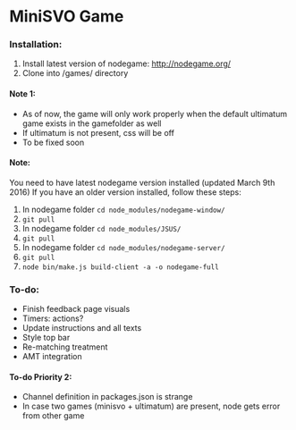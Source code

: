 # MiniSVO Game

### Installation:
1. Install latest version of nodegame: http://nodegame.org/
2. Clone into /games/ directory

#### Note 1:
- As of now, the game will only work properly when the default ultimatum game exists in the gamefolder as well
- If ultimatum is not present, css will be off
- To be fixed soon

#### Note:
You need to have latest nodegame version installed (updated March 9th 2016)
If you have an older version installed, follow these steps:

1. In nodegame folder `cd node_modules/nodegame-window/`
2. `git pull`
3. In nodegame folder `cd node_modules/JSUS/`
4. `git pull`
5. In nodegame folder `cd node_modules/nodegame-server/`
6. `git pull`
7. `node bin/make.js build-client -a -o nodegame-full`


### To-do:
- Finish feedback page visuals
- Timers: actions?
- Update instructions and all texts
- Style top bar
- Re-matching treatment
- AMT integration

#### To-do Priority 2:
- Channel definition in packages.json is strange
- In case two games (minisvo + ultimatum) are present, node gets error from other game